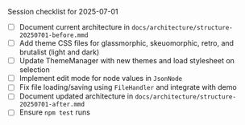 Session checklist for 2025-07-01

- [ ] Document current architecture in `docs/architecture/structure-20250701-before.mmd`
- [ ] Add theme CSS files for glassmorphic, skeuomorphic, retro, and brutalist (light and dark)
- [ ] Update ThemeManager with new themes and load stylesheet on selection
- [ ] Implement edit mode for node values in `JsonNode`
- [ ] Fix file loading/saving using `FileHandler` and integrate with demo
- [ ] Document updated architecture in `docs/architecture/structure-20250701-after.mmd`
- [ ] Ensure `npm test` runs

